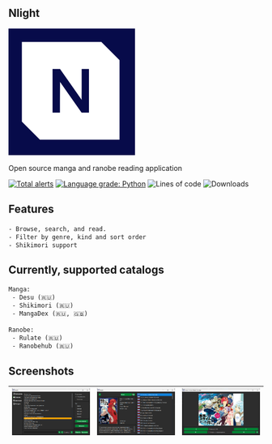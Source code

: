## Nlight 
![Nlight](./.github/Images/app_icon.png)

Open source manga and ranobe reading application

[![Total alerts](https://img.shields.io/lgtm/alerts/g/brandonzorn/Nlight.svg?logo=lgtm&logoWidth=18)](https://lgtm.com/projects/g/brandonzorn/Nlight/alerts/)
[![Language grade: Python](https://img.shields.io/lgtm/grade/python/g/brandonzorn/Nlight.svg?logo=lgtm&logoWidth=18)](https://lgtm.com/projects/g/brandonzorn/Nlight/context:python)
![Lines of code](https://img.shields.io/tokei/lines/github.com/brandonzorn/Nlight)
![Downloads](https://img.shields.io/github/downloads/brandonzorn/Nlight/total)



## Features
    - Browse, search, and read.
    - Filter by genre, kind and sort order
    - Shikimori support

## Currently, supported catalogs
    Manga:
     - Desu (🇷🇺)
     - Shikimori (🇷🇺)
     - MangaDex (🇷🇺, 🇬🇧)

    Ranobe:
     - Rulate (🇷🇺)
     - Ranobehub (🇷🇺)

## Screenshots
| ![desu_1](./.github/Screenshots/nl_1.png) | ![desu_2](./.github/Screenshots/nl_2.png) | ![desu_3](./.github/Screenshots/nl_3.png) |
|-------------------------------------------|-------------------------------------------|-------------------------------------------|
